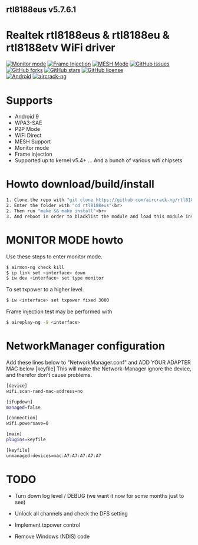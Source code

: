 ## rtl8188eus v5.7.6.1

# Realtek rtl8188eus &amp; rtl8188eu &amp; rtl8188etv WiFi driver

[![Monitor mode](https://img.shields.io/badge/monitor%20mode-supported-brightgreen.svg)](#)
[![Frame Injection](https://img.shields.io/badge/frame%20injection-supported-brightgreen.svg)](#)
[![MESH Mode](https://img.shields.io/badge/mesh%20mode-supported-brightgreen.svg)](#)
[![GitHub issues](https://img.shields.io/github/issues/aircrack-ng/rtl8188eus.svg)](https://github.com/aircrack-ng/rtl8188eus/issues)
[![GitHub forks](https://img.shields.io/github/forks/aircrack-ng/rtl8188eus.svg)](https://github.com/aircrack-ng/rtl8188eus/network)
[![GitHub stars](https://img.shields.io/github/stars/aircrack-ng/rtl8188eus.svg)](https://github.com/aircrack-ng/rtl8188eus/stargazers)
[![GitHub license](https://img.shields.io/github/license/aircrack-ng/rtl8812au.svg)](https://github.com/aircrack-ng/rtl8188eus/blob/master/LICENSE)<br>
[![Android](https://img.shields.io/badge/android%20(8)-supported-brightgreen.svg)](#)
[![aircrack-ng](https://img.shields.io/badge/aircrack--ng-supported-blue.svg)](#)


# Supports
* Android 9
* WPA3-SAE
* P2P Mode
* WiFi Direct
* MESH Support
* Monitor mode
* Frame injection
* Supported up to kernel v5.4+
... And a bunch of various wifi chipsets

# Howto download/build/install
```sh
1. Clone the repo with "git clone https://github.com/aircrack-ng/rtl8188eus -b v5.7.6.1"<br>
2. Enter the folder with "cd rtl8188eus"<br>
2. Then run "make && make install"<br>
3. And reboot in order to blacklist the module and load this module instead.
```

# MONITOR MODE howto
Use these steps to enter monitor mode.
```sh
$ airmon-ng check kill
$ ip link set <interface> down
$ iw dev <interface> set type monitor
```
To set txpower to a higher level.
```sh
$ iw <interface> set txpower fixed 3000
```

Frame injection test may be performed with
```sh
$ aireplay-ng -9 <interface>
```

# NetworkManager configuration
Add these lines below to "NetworkManager.conf" and ADD YOUR ADAPTER MAC below [keyfile]
This will make the Network-Manager ignore the device, and therefor don't cause problems.
```sh
[device]
wifi.scan-rand-mac-address=no

[ifupdown]
managed=false

[connection]
wifi.powersave=0

[main]
plugins=keyfile

[keyfile]
unmanaged-devices=mac:A7:A7:A7:A7:A7
```

# TODO
* Turn down log level / DEBUG
  (we want it now for some months just to see)

* Unlock all channels and check the DFS setting

* Implement txpower control

* Remove Windows (NDIS) code
